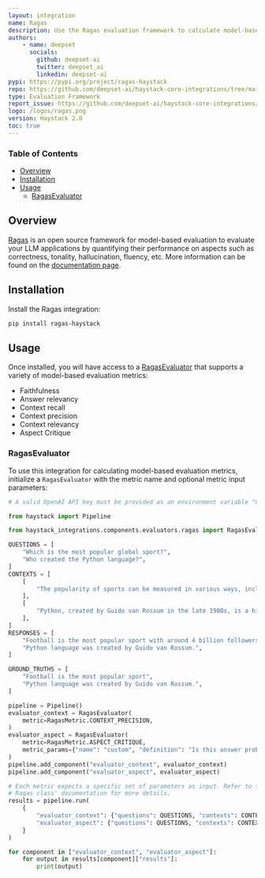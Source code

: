 ```yaml
---
layout: integration
name: Ragas
description: Use the Ragas evaluation framework to calculate model-based metrics 
authors:
    - name: deepset
      socials:
        github: deepset-ai
        twitter: deepset_ai
        linkedin: deepset-ai
pypi: https://pypi.org/project/ragas-haystack
repo: https://github.com/deepset-ai/haystack-core-integrations/tree/main/integrations/ragas
type: Evaluation Framework
report_issue: https://github.com/deepset-ai/haystack-core-integrations/issues
logo: /logos/ragas.png
version: Haystack 2.0
toc: true
---
```


### Table of Contents

- [Overview](#overview)
- [Installation](#installation)
- [Usage](#usage)
    - [RagasEvaluator](#RagasEvaluator)

## Overview

[Ragas](https://docs.ragas.io/) is an open source framework for model-based evaluation to evaluate your LLM applications by quantifying their performance on aspects such as correctness, tonality, hallucination, fluency, etc. More information can be found on the [documentation page](https://docs.haystack.deepset.ai/docs/ragasevaluator).

## Installation

Install the Ragas integration:
```bash
pip install ragas-haystack
```

## Usage

Once installed, you will have access to a [RagasEvaluator](https://docs.haystack.deepset.ai/docs/ragasevaluator) that supports a variety of model-based evaluation metrics: 
- Faithfulness
- Answer relevancy
- Context recall
- Context precision
- Context relevancy
- Aspect Critique

### RagasEvaluator

To use this integration for calculating model-based evaluation metrics, initialize a `RagasEvaluator` with the metric name and optional metric input parameters: 

```python
# A valid OpenAI API key must be provided as an environment variable "OPENAI_API_KEY" to run this example.

from haystack import Pipeline

from haystack_integrations.components.evaluators.ragas import RagasEvaluator, RagasMetric

QUESTIONS = [
    "Which is the most popular global sport?",
    "Who created the Python language?",
]
CONTEXTS = [
    [
        "The popularity of sports can be measured in various ways, including TV viewership, social media presence, number of participants, and economic impact. Football is undoubtedly the world's most popular sport with major events like the FIFA World Cup and sports personalities like Ronaldo and Messi, drawing a followership of more than 4 billion people."
    ],
    [
        "Python, created by Guido van Rossum in the late 1980s, is a high-level general-purpose programming language. Its design philosophy emphasizes code readability, and its language constructs aim to help programmers write clear, logical code for both small and large-scale software projects."
    ],
]
RESPONSES = [
    "Football is the most popular sport with around 4 billion followers worldwide",
    "Python language was created by Guido van Rossum.",
]

GROUND_TRUTHS = [
    "Football is the most popular sport",
    "Python language was created by Guido van Rossum.",
]

pipeline = Pipeline()
evaluator_context = RagasEvaluator(
    metric=RagasMetric.CONTEXT_PRECISION,
)
evaluator_aspect = RagasEvaluator(
    metric=RagasMetric.ASPECT_CRITIQUE,
    metric_params={"name": "custom", "definition": "Is this answer problematic for children?", "strictness": 3},
)
pipeline.add_component("evaluator_context", evaluator_context)
pipeline.add_component("evaluator_aspect", evaluator_aspect)

# Each metric expects a specific set of parameters as input. Refer to the
# Ragas class' documentation for more details.
results = pipeline.run(
    {
        "evaluator_context": {"questions": QUESTIONS, "contexts": CONTEXTS, "ground_truths": GROUND_TRUTHS},
        "evaluator_aspect": {"questions": QUESTIONS, "contexts": CONTEXTS, "responses": RESPONSES},
    }
)

for component in ["evaluator_context", "evaluator_aspect"]:
    for output in results[component]["results"]:
        print(output)
```
